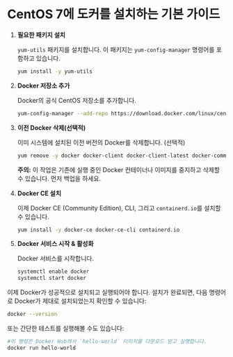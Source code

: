 # CentOS 7에 도커를 설치하는 기본 가이드

1. **필요한 패키지 설치**

    `yum-utils` 패키지를 설치합니다. 이 패키지는 `yum-config-manager` 명령어를 포함하고 있습니다.

    ```bash
    yum install -y yum-utils
    ```

2. **Docker 저장소 추가**

    Docker의 공식 CentOS 저장소를 추가합니다.

    ```bash
    yum-config-manager --add-repo https://download.docker.com/linux/centos/docker-ce.repo
    ```

3. **이전 Docker 삭제(선택적)**

    이미 시스템에 설치된 이전 버전의 Docker를 삭제합니다. (선택적)

    ```bash
    yum remove -y docker docker-client docker-client-latest docker-common docker-latest docker-latest-logrotate docker-logrotate docker-engine
    ```

    **주의:** 이 작업은 기존에 실행 중인 Docker 컨테이너나 이미지를 중지하고 삭제할 수 있습니다. 먼저 백업을 하세요.

4. **Docker CE 설치**

    이제 Docker CE (Community Edition), CLI, 그리고 `containerd.io`를 설치할 수 있습니다.

    ```bash
    yum install -y docker-ce docker-ce-cli containerd.io
    ```

5. **Docker 서비스 시작 & 활성화**

    Docker 서비스를 시작합니다.

    ```bash
    systemctl enable docker
    systemctl start docker
    ```


이제 Docker가 성공적으로 설치되고 실행되어야 합니다. 설치가 완료되면, 다음 명령어로 Docker가 제대로 설치되었는지 확인할 수 있습니다:

```bash
docker --version
```

또는 간단한 테스트를 실행해볼 수도 있습니다:

```bash
#이 명령은 Docker Hub에서 `hello-world` 이미지를 다운로드 받고 실행합니다.
docker run hello-world
```


